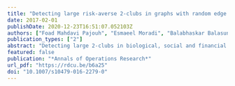```yaml
---
title: "Detecting large risk-averse 2-clubs in graphs with random edge failures"
date: 2017-02-01
publishDate: 2020-12-23T16:51:07.052103Z
authors: ["Foad Mahdavi Pajouh", "Esmaeel Moradi", "Balabhaskar Balasundaram"]
publication_types: ["2"]
abstract: "Detecting large 2-clubs in biological, social and financial networks can help reveal important information about  the structure of the underlying systems. In large-scale networks that are error-prone, the uncertainty associated with the existence of an edge between two vertices can be modeled by assigning a failure probability to that edge. Here, we study the problem of detecting large ``risk-averse'' 2-clubs in graphs subject to probabilistic edge failures. To achieve risk aversion, we first model the loss in 2-club property due to probabilistic edge failures as a function of the decision (chosen 2-club cluster) and randomness (graph structure). Then, we utilize the conditional value-at-risk (CVaR) of the loss for a given decision as a quantitative measure of risk for that decision, which is bounded in the model. More precisely, the problem is modeled as a CVaR-constrained single-stage stochastic program. The main contribution of this article is a new decomposition algorithm based on a Benders decomposition scheme, which outperforms an algorithm based on an existing decomposition idea, on a test-bed of randomly generated instances, and real-life biological and social networks."
featured: false
publication: "*Annals of Operations Research*"
url_pdf: "https://rdcu.be/b6a25"
doi: "10.1007/s10479-016-2279-0"
---
```


